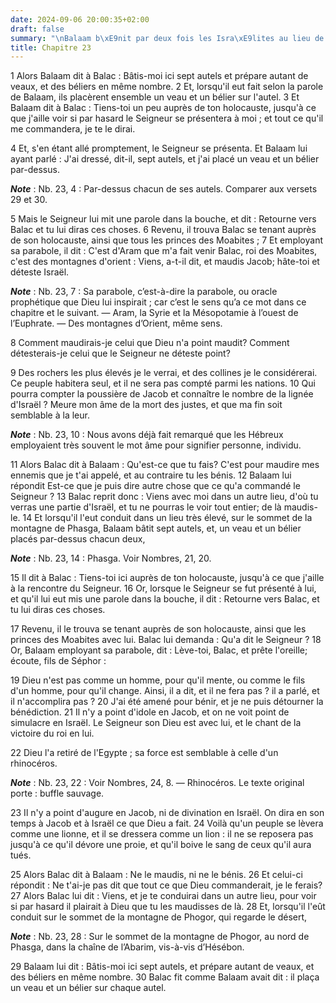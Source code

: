 ```yaml
---
date: 2024-09-06 20:00:35+02:00
draft: false
summary: "\nBalaam b\xE9nit par deux fois les Isra\xE9lites au lieu de maudire.\n"
title: Chapitre 23
---
```





1 Alors Balaam dit à Balac : Bâtis-moi ici sept autels et prépare autant de veaux, et des béliers en même nombre. 2 Et, lorsqu'il eut fait selon la parole de Balaam, ils placèrent ensemble un veau et un bélier sur l'autel. 3 Et Balaam dit à Balac : Tiens-toi un peu auprès de ton holocauste, jusqu'à ce que j'aille voir si par hasard le Seigneur se présentera à moi ; et tout ce qu'il me commandera, je te le dirai.


4 Et, s'en étant allé promptement, le Seigneur se présenta. Et Balaam lui ayant parlé : J'ai dressé, dit-il, sept autels, et j'ai placé un veau et un bélier par-dessus.

***Note*** :  Nb. 23, 4 : Par-dessus chacun de ses autels. Comparer aux versets 29 et 30.

5 Mais le Seigneur lui mit une parole dans la bouche, et dit : Retourne vers Balac et tu lui diras ces choses. 6 Revenu, il trouva Balac se tenant auprès de son holocauste, ainsi que tous les princes des Moabites ; 7 Et employant sa parabole, il dit : C'est d'Aram que m'a fait venir Balac, roi des Moabites, c'est des montagnes d'orient : Viens, a-t-il dit, et maudis Jacob; hâte-toi et déteste Israël.

***Note*** :  Nb. 23, 7 : Sa parabole, c’est-à-dire la parabole, ou oracle prophétique que Dieu lui inspirait ; car c’est le sens qu’a ce mot dans ce chapitre et le suivant. ― Aram, la Syrie et la Mésopotamie à l’ouest de l’Euphrate. ― Des montagnes d’Orient, même sens.


8 Comment maudirais-je celui que Dieu n'a point maudit? Comment détesterais-je celui que le Seigneur ne déteste point?


9 Des rochers les plus élevés je le verrai, et des collines je le considérerai. Ce peuple habitera seul, et il ne sera pas compté parmi les nations. 10 Qui pourra compter la poussière de Jacob et connaître le nombre de la lignée d'Israël ? Meure mon âme de la mort des justes, et que ma fin soit semblable à la leur.

***Note*** :  Nb. 23, 10 : Nous avons déjà fait remarqué que les Hébreux employaient très souvent le mot âme pour signifier personne, individu.


11 Alors Balac dit à Balaam : Qu'est-ce que tu fais? C'est pour maudire mes ennemis que je t'ai appelé, et au contraire tu les bénis. 12 Balaam lui répondit Est-ce que je puis dire autre chose que ce qu'a commandé le Seigneur ? 13 Balac reprit donc : Viens avec moi dans un autre lieu, d'où tu verras une partie d'Israël, et tu ne pourras le voir tout entier; de là maudis-le. 14 Et lorsqu'il l'eut conduit dans un lieu très élevé, sur le sommet de la montagne de Phasga, Balaam bâtit sept autels, et, un veau et un bélier placés par-dessus chacun deux,

***Note*** :  Nb. 23, 14 : Phasga. Voir Nombres, 21, 20.

15 Il dit à Balac : Tiens-toi ici auprès de ton holocauste, jusqu'à ce que j'aille à la rencontre du Seigneur. 16 Or, lorsque le Seigneur se fut présenté à lui, et qu'il lui eut mis une parole dans la bouche, il dit : Retourne vers Balac, et tu lui diras ces choses.


17 Revenu, il le trouva se tenant auprès de son holocauste, ainsi que les princes des Moabites avec lui. Balac lui demanda : Qu'a dit le Seigneur ? 18 Or, Balaam employant sa parabole, dit : Lève-toi, Balac, et prête l'oreille; écoute, fils de Séphor :


19 Dieu n'est pas comme un homme, pour qu'il mente, ou comme le fils d'un homme, pour qu'il change. Ainsi, il a dit, et il ne fera pas ? il a parlé, et il n'accomplira pas ? 20 J'ai été amené pour bénir, et je ne puis détourner la bénédiction. 21 Il n'y a point d'idole en Jacob, et on ne voit point de simulacre en Israël. Le Seigneur son Dieu est avec lui, et le chant de la victoire du roi en lui.


22 Dieu l'a retiré de l'Egypte ; sa force est semblable à celle d'un rhinocéros.

***Note*** :  Nb. 23, 22 : Voir Nombres, 24, 8. ― Rhinocéros. Le texte original porte : buffle sauvage.

23 Il n'y a point d'augure en Jacob, ni de divination en Israël. On dira en son temps à Jacob et à Israël ce que Dieu a fait. 24 Voilà qu'un peuple se lèvera comme une lionne, et il se dressera comme un lion : il ne se reposera pas jusqu'à ce qu'il dévore une proie, et qu'il boive le sang de ceux qu'il aura tués.


25 Alors Balac dit à Balaam : Ne le maudis, ni ne le bénis. 26 Et celui-ci répondit : Ne t'ai-je pas dit que tout ce que Dieu commanderait, je le ferais? 27 Alors Balac lui dit : Viens, et je te conduirai dans un autre lieu, pour voir si par hasard il plairait à Dieu que tu les maudisses de là. 28 Et, lorsqu'il l'eût conduit sur le sommet de la montagne de Phogor, qui regarde le désert,

***Note*** :  Nb. 23, 28 : Sur le sommet de la montagne de Phogor, au nord de Phasga, dans la chaîne de l’Abarim, vis-à-vis d’Hésébon.

29 Balaam lui dit : Bâtis-moi ici sept autels, et prépare autant de veaux, et des béliers en même nombre. 30 Balac fit comme Balaam avait dit : il plaça un veau et un bélier sur chaque autel.

